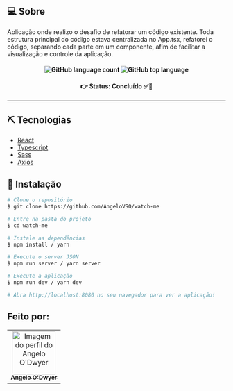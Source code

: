 ## 💻 Sobre

Aplicação onde realizo o desafio de refatorar um código existente. Toda estrutura principal do código estava centralizada no App.tsx, 
refatorei o código, separando cada parte em um componente, afim de facilitar a visualização e controle da aplicação.

<h4 align='center'>
  <img alt="GitHub language count" src="https://img.shields.io/github/languages/count/AngeloVSO/watch-me"> <img alt="GitHub top language" src="https://img.shields.io/github/languages/top/AngeloVSO/watch-me">
</h4>

<h4 align='center'>
👉 Status: Concluído ✅👏
</h4>

<hr />

## ⛏ Tecnologias

- [React](https://pt-br.reactjs.org/)
- [Typescript](https://www.typescriptlang.org/)
- [Sass](https://sass-lang.com/)
- [Axios](https://axios-http.com/)

## 🚀 Instalação

```bash
# Clone o repositório
$ git clone https://github.com/AngeloVSO/watch-me

# Entre na pasta do projeto
$ cd watch-me

# Instale as dependências
$ npm install / yarn

# Execute o server JSON
$ npm run server / yarn server

# Execute a aplicação
$ npm run dev / yarn dev

# Abra http://localhost:8080 no seu navegador para ver a aplicação!
```

## Feito por:
<table>
  <tr>
    <td align="center"><a href="https://github.com/AngeloVSO">
    <img src="https://avatars.githubusercontent.com/u/70985334?v=4" width="100px" alt="Imagem do perfil do
    Angelo O'Dwyer"/>
    <br />
    <sub><b>Angelo O'Dwyer</b></sub><br /></td>
</table>


